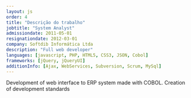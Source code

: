 ```yaml
---
layout: js
order: 4
title: "Descrição do trabalho"
jobtitle: "System Analyst"
admissiondate: 2011-05-01
resignationdate: 2012-03-01
company: Softdib Informática Ltda
description: "Full web developer"
languages: [javascript, PHP, HTML5, CSS3, JSON, Cobol]
frameworks: [jQuery, jQueryUI]
additionInfo: [Ajax, WebServices, Subversion, Scrum, MySql]
---
```


Development of web interface to ERP system made with COBOL. Creation of development standards